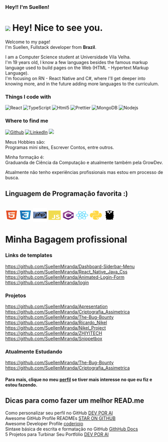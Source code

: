 ### Hey!! I'm Suellen!

<h1><img src="https://emojis.slackmojis.com/emojis/images/1531849430/4246/blob-sunglasses.gif?1531849430" width="30"/> Hey! Nice to see you.</h1>

<p>Welcome to my page! </br> I'm Suellen, Fullstack developer from <b>Brazil</b>. </p>
<p>I am a Computer Science student at Universidade Vila Velha.<br>
I'm 19 years old, I know a few languages besides the famous markup language used to build pages on the Web (HTML - Hypertext Markup Language).<br>
I'm focusing on RN - React Native and C#, where I'll get deeper into knowing more, and in the future adding more languages to the curriculum.</p>

<h3>Things I code with</h3>
<p>
  <img alt="React" src="https://img.shields.io/badge/-React-45b8d8?style=flat-square&logo=react&logoColor=white" />
  <img alt="TypeScript" src="https://img.shields.io/badge/-TypeScript-007ACC?style=flat-square&logo=typescript&logoColor=white" />
  <img alt="Html5" src="https://img.shields.io/badge/-HTML5-E34F26?style=flat-square&logo=html5&logoColor=white" />
  <img alt="Prettier" src="https://img.shields.io/badge/-Prettier-F7B93E?style=flat-square&logo=prettier&logoColor=white" />
  <img alt="MongoDB" src="https://img.shields.io/badge/-MongoDB-13aa52?style=flat-square&logo=mongodb&logoColor=white" />
  <img alt="Nodejs" src="https://img.shields.io/badge/-Nodejs-43853d?style=flat-square&logo=Node.js&logoColor=white" />
</p>

<h3>Where to find me</h3>

<p>
  <a href="https://github.com/SuellenMiranda" target="_blank"><img alt="Github" src="https://img.shields.io/badge/GitHub-%2312100E.svg?&style=for-the-badge&logo=Github&logoColor=white" /></a> 
  <a href="https://www.linkedin.com/in/suellen-miranda-amorim/" target="_blank"><img alt="LinkedIn" src="https://img.shields.io/badge/linkedin-%230077B5.svg?&style=for-the-badge&logo=linkedin&logoColor=white" /></a>
  <a href = "mailto:suellen.org@gmail.com"><img src="https://img.shields.io/badge/Gmail-D14836?style=for-the-badge&logo=gmail&logoColor=white" target="_blank"></a>
</p>
  
<p>Meus Hobbies são: <br> Programas mini sites, Escrever Contos, entre outros.</p>
<p>Minha formação é: <br> Graduanda de Ciência da Computação e atualmente também pela GrowDev.</p>
<p>Atualmente não tenho experiências profissionais mas estou em processo de busca.</p>

## Linguagem de Programação favorita :)

<div style="display: inline_block"><br>
  <img align="center" alt="HTML" height="30" width="40" src="https://raw.githubusercontent.com/devicons/devicon/master/icons/html5/html5-original.svg">
  <img align="center" alt="CSS" height="30" width="40" src="https://raw.githubusercontent.com/devicons/devicon/master/icons/css3/css3-original.svg">
  <img align="center" alt="PHP" height="43" width="45" src="https://raw.githubusercontent.com/devicons/devicon/master/icons/php/php-original.svg">
  <img align="center" alt="Js" height="30" width="40" src="https://raw.githubusercontent.com/devicons/devicon/master/icons/javascript/javascript-plain.svg">
  
  <img align="center" alt="CSharp" height="30" width="40" src="https://raw.githubusercontent.com/devicons/devicon/master/icons/csharp/csharp-original.svg">
  <img align="center" alt="React" height="30" width="40" src="https://raw.githubusercontent.com/devicons/devicon/master/icons/react/react-original.svg">
  <img align="center" alt="Python" height="30" width="40" src="https://raw.githubusercontent.com/devicons/devicon/master/icons/python/python-plain.svg">
  <img align="center" alt="GO" height="30" width="40" src="https://raw.githubusercontent.com/devicons/devicon/master/icons/go/go-plain.svg">
</div>
 
# Minha Bagagem profissional

###  Links de templates
https://github.com/SuellenMiranda/Dashboard-Siderbar-Menu <br>
https://github.com/SuellenMiranda/React_Native_Java_Css <br>
https://github.com/SuellenMiranda/Animated-Login-Form <br>
https://github.com/SuellenMiranda/login <br>

### Projetos
https://github.com/SuellenMiranda/Apresentation <br>
https://github.com/SuellenMiranda/Criptografia_Assimetrica <br>
https://github.com/SuellenMiranda/The-Bug-Bounty <br>
https://github.com/SuellenMiranda/Ricardo_Nikel <br>
https://github.com/SuellenMiranda/Nikel_Project <br>
https://github.com/SuellenMiranda/ZHIYITECH <br>
https://github.com/SuellenMiranda/Snippetbox <br>
  
### Atualmente Estudando
https://github.com/SuellenMiranda/The-Bug-Bounty <br>
https://github.com/SuellenMiranda/Criptografia_Assimetrica <br>
  
#### Para mais, clique no meu [perfil](https://github.com/SuellenMiranda?tab=repositories) se tiver mais interesse no que eu fiz e estou fazendo.

</div>


## Dicas para como fazer um melhor READ.me
Como personalizar seu perfil no GitHub [DEV POR AI](https://devporai.com.br/como-personalizar-seu-perfil-no-github/) <br>
Awesome GitHub Profile READMEs [STAR ON GITHUB](https://zzetao.github.io/awesome-github-profile/) <br>
Awesome Developer Profile [coderjojo](https://github.com/coderjojo/creative-profile-readme) <br>
Sintaxe básica de escrita e formatação no GitHub [GithHub Docs](https://docs.github.com/pt/get-started/writing-on-github/getting-started-with-writing-and-formatting-on-github/basic-writing-and-formatting-syntax) <br>
5 Projetos para Turbinar Seu Portfólio [DEV POR AI](https://devporai.com.br/5-projetos-para-turbinar-seu-portfolio/)
